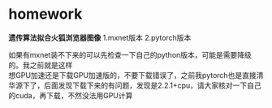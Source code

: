 # homework
**遗传算法拟合火狐浏览器图像**
1.mxnet版本
2.pytorch版本

如果有mxnet装不下来的可以先检查一下自己的python版本，可能是需要降级的。我之前就是这样  
想GPU加速还是下载GPU加速版的，不要下载错误了，之前我pytorch也是直接清华源下了，后面发现下载下来的有问题，发现是2.2.1+cpu，请大家核对一下自己的cuda，再下载，不然没法用GPU计算
